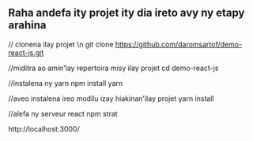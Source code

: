 ## Raha andefa ity projet ity dia ireto avy ny etapy arahina 

// clonena ilay projet \n
git clone https://github.com/daromsartof/demo-react-js.git

//miditra ao amin'lay repertoira misy ilay projet 
cd demo-react-js

//instalena ny yarn
npm install yarn 

//aveo instalena ireo modilu izay hiakinan'ilay projet
yarn install 

//alefa ny serveur react
npm strat

http://localhost:3000/
